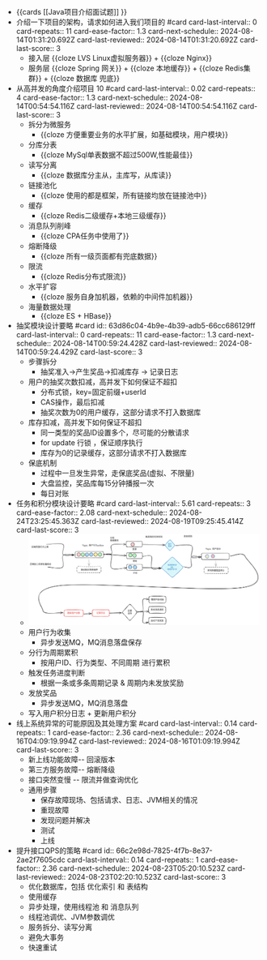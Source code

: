 - {{cards [[Java项目介绍面试题]] }}
- 介绍一下项目的架构，请求如何进入我们项目的 #card
  card-last-interval:: 0
  card-repeats:: 11
  card-ease-factor:: 1.3
  card-next-schedule:: 2024-08-14T01:31:20.692Z
  card-last-reviewed:: 2024-08-14T01:31:20.692Z
  card-last-score:: 3
	- 接入层 {{cloze LVS Linux虚拟服务器}} + {{cloze Nginx}}
	- 服务层 {{cloze Spring 网关}} + {{cloze 本地缓存}} + {{cloze Redis集群}} + {{cloze 数据库 兜底}}
- 从高并发的角度介绍项目 10 #card
  card-last-interval:: 0.02
  card-repeats:: 4
  card-ease-factor:: 1.3
  card-next-schedule:: 2024-08-14T00:54:54.116Z
  card-last-reviewed:: 2024-08-14T00:54:54.116Z
  card-last-score:: 3
	- 拆分为微服务
		- {{cloze 方便重要业务的水平扩展，如基础模块，用户模块}}
	- 分库分表
		- {{cloze MySql单表数据不超过500W,性能最佳}}
	- 读写分离
		- {{cloze 数据库分主从，主库写，从库读}}
	- 链接池化
		- {{cloze 使用的都是框架，所有链接均放在链接池中}}
	- 缓存
		- {{cloze Redis二级缓存+本地三级缓存}}
	- 消息队列削峰
		- {{cloze CPA任务中使用了}}
	- 熔断降级
		- {{cloze 所有一级页面都有兜底数据}}
	- 限流
		- {{cloze Redis分布式限流}}
	- 水平扩容
		- {{cloze 服务自身加机器，依赖的中间件加机器}}
	- 海量数据处理
		- {{cloze ES + HBase}}
- 抽奖模块设计要略 #card
  id:: 63d86c04-4b9e-4b39-adb5-66cc686129ff
  card-last-interval:: 0
  card-repeats:: 11
  card-ease-factor:: 1.3
  card-next-schedule:: 2024-08-14T00:59:24.428Z
  card-last-reviewed:: 2024-08-14T00:59:24.429Z
  card-last-score:: 3
	- 步骤拆分
		- 抽奖准入->产生奖品->扣减库存 -> 记录日志
	- 用户的抽奖次数扣减，高并发下如何保证不超扣
		- 分布式锁，key=固定前缀+userId
		- CAS操作，最后扣减
		- 抽奖次数为0的用户缓存，这部分请求不打入数据库
	- 库存扣减，高并发下如何保证不超扣
		- 同一类型的奖品ID设置多个，尽可能的分散请求
		- for update 行锁 ，保证顺序执行
		- 库存为0的记录缓存，这部分请求不打入数据库
	- 保底机制
		- 过程中一旦发生异常，走保底奖品(虚拟、不限量)
		- 大盘监控，奖品库每15分钟播报一次
		- 每日对账
- 任务和积分模块设计要略 #card
  card-last-interval:: 5.61
  card-repeats:: 3
  card-ease-factor:: 2.08
  card-next-schedule:: 2024-08-24T23:25:45.363Z
  card-last-reviewed:: 2024-08-19T09:25:45.414Z
  card-last-score:: 3
	- ![image.png](../assets/image_1723097644191_0.png)
	- 用户行为收集
		- 异步发送MQ，MQ消息落盘保存
	- 分行为周期累积
		- 按用户ID、行为类型、不同周期 进行累积
	- 触发任务进度判断
		- 根据一条或多条周期记录 & 周期内未发放奖励
	- 发放奖品
		- 异步发送MQ，MQ消息落盘
	- 写入用户积分日志 + 更新用户积分
- 线上系统异常的可能原因及其处理方案 #card
  card-last-interval:: 0.14
  card-repeats:: 1
  card-ease-factor:: 2.36
  card-next-schedule:: 2024-08-16T04:09:19.994Z
  card-last-reviewed:: 2024-08-16T01:09:19.994Z
  card-last-score:: 3
	- 新上线功能故障-- 回滚版本
	- 第三方服务故障-- 熔断降级
	- 接口突然变慢 -- 限流并做查询优化
	- 通用步骤
		- 保存故障现场、包括请求、日志、JVM相关的情况
		- 重现故障
		- 发现问题并解决
		- 测试
		- 上线
- 提升接口QPS的策略 #card
  id:: 66c2e98d-7825-4f7b-8e37-2ae2f7605cdc
  card-last-interval:: 0.14
  card-repeats:: 1
  card-ease-factor:: 2.36
  card-next-schedule:: 2024-08-23T05:20:10.523Z
  card-last-reviewed:: 2024-08-23T02:20:10.523Z
  card-last-score:: 3
	- 优化数据库，包括 优化索引 和 表结构
	- 使用缓存
	- 异步处理，使用线程池 和 消息队列
	- 线程池调优、JVM参数调优
	- 服务拆分、读写分离
	- 避免大事务
	- 快速重试